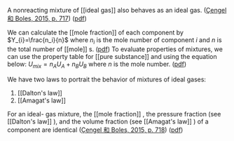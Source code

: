 A nonreacting mixture of [[ideal gas]] also behaves as an ideal gas. ([Çengel 和 Boles, 2015, p. 717](zotero://select/library/items/FCMSUVW2)) ([pdf](zotero://open-pdf/library/items/DFP6L6PZ?page=717&annotation=H5J22LY9))

We can calculate the [[mole fraction]] of each component by $Y_{i}=\frac{n_i}{n}$ where $n_i$ is the mole number of component $i$ and $n$ is the total number of [[mole]] s. ([pdf](zotero://open-pdf/library/items/X5QB2YK6?page=3&annotation=ZIWPLZXM)) To evaluate properties of mixtures, we can use the property table for [[pure substance]] and using the equation below:  $U_{mix} = n_{A}U_{A}+n_{B}U_{B}$ where $n$ is the mole number.  ([pdf](zotero://open-pdf/library/items/X5QB2YK6?page=4&annotation=ZURST54U))

We have two laws to portrait the behavior of mixtures of ideal gases: 
1. [[Dalton's law]]
2. [[Amagat's law]]

For an ideal- gas mixture, the [[mole fraction]] , the pressure fraction (see [[Dalton's law]] ), and the volume fraction (see [[Amagat's law]] ) of a component are identical ([Çengel 和 Boles, 2015, p. 718](zotero://select/library/items/FCMSUVW2)) ([pdf](zotero://open-pdf/library/items/DFP6L6PZ?page=718&annotation=JUREURWS))
